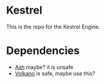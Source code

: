 # Kestrel

This is the repo for the Kestrel Engine.

# Dependencies
* [Ash](https://github.com/MaikKlein/ash) maybe? it is unsafe
* [Volkano](https://github.com/vulkano-rs/vulkano) is safe, maybe use this?